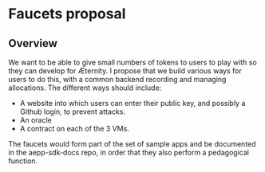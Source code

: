 # Faucets proposal

## Overview

We want to be able to give small numbers of tokens to users to play with so they can develop for Æternity. I propose that we build various ways for users to do this, with a common backend recording and managing allocations. The different ways should include:

- A website into which users can enter their public key, and possibly a Github login, to prevent attacks.
- An oracle
- A contract on each of the 3 VMs. 

The faucets would form part of the set of sample apps and be documented in the aepp-sdk-docs repo, in order that they also perform a pedagogical function.

